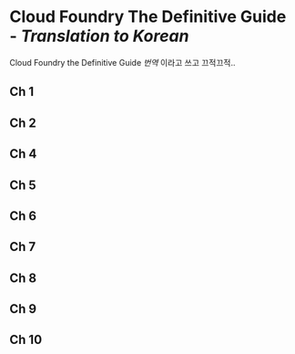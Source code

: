 # Cloud Foundry The Definitive Guide - *Translation to Korean*
Cloud Foundry the Definitive Guide *번역* 이라고 쓰고 끄적끄적..


## Ch 1 
## Ch 2 
## Ch 4
## Ch 5
## Ch 6
## Ch 7
## Ch 8
## Ch 9
## Ch 10
